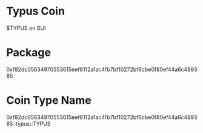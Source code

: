 # Typus Coin

$TYPUS on SUI

# Package

0xf82dc05634970553615eef6112a1ac4fb7bf10272bf6cbe0f80ef44a6c489385

# Coin Type Name

0xf82dc05634970553615eef6112a1ac4fb7bf10272bf6cbe0f80ef44a6c489385::typus::TYPUS
